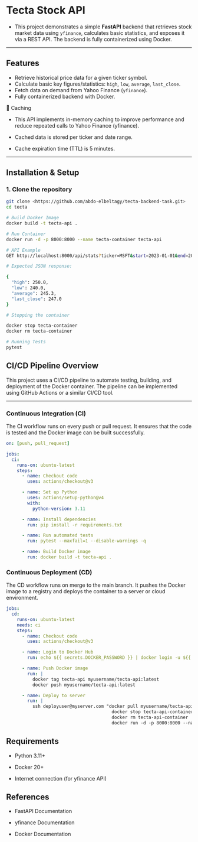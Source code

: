 # Tecta Stock API

- This project demonstrates a simple **FastAPI** backend that retrieves stock market data using `yfinance`, calculates basic statistics, and exposes it via a REST API. The backend is fully containerized using Docker.

---

## **Features**

- Retrieve historical price data for a given ticker symbol.
- Calculate basic key figures/statistics: `high`, `low`, `average`, `last_close`.
- Fetch data on demand from Yahoo Finance (`yfinance`).
- Fully containerized backend with Docker.

🔹 Caching

- This API implements in-memory caching to improve performance and reduce repeated calls to Yahoo Finance (yfinance).

- Cached data is stored per ticker and date range.

- Cache expiration time (TTL) is 5 minutes.


---

## **Installation & Setup**

### **1. Clone the repository**

```bash
git clone <https://github.com/abdo-elbeltagy/tecta-backend-task.git>
cd tecta

# Build Docker Image
docker build -t tecta-api .

# Run Container
docker run -d -p 8000:8000 --name tecta-container tecta-api

# API Example
GET http://localhost:8000/api/stats?ticker=MSFT&start=2023-01-01&end=2023-12-31

# Expected JSON response:

{
  "high": 250.0,
  "low": 240.0,
  "average": 245.3,
  "last_close": 247.0
}

# Stopping the container

docker stop tecta-container
docker rm tecta-container

# Running Tests
pytest

```

## CI/CD Pipeline Overview

This project uses a CI/CD pipeline to automate testing, building, and deployment of the Docker container. The pipeline can be implemented using GitHub Actions or a similar CI/CD tool.

---

### Continuous Integration (CI)

The CI workflow runs on every push or pull request. It ensures that the code is tested and the Docker image can be built successfully.

```yaml
on: [push, pull_request]

jobs:
  ci:
    runs-on: ubuntu-latest
    steps:
      - name: Checkout code
        uses: actions/checkout@v3

      - name: Set up Python
        uses: actions/setup-python@v4
        with:
          python-version: 3.11

      - name: Install dependencies
        run: pip install -r requirements.txt

      - name: Run automated tests
        run: pytest --maxfail=1 --disable-warnings -q

      - name: Build Docker image
        run: docker build -t tecta-api .
```

### Continuous Deployment (CD)

The CD workflow runs on merge to the main branch. It pushes the Docker image to a registry and deploys the container to a server or cloud environment.

```yaml
jobs:
  cd:
    runs-on: ubuntu-latest
    needs: ci
    steps:
      - name: Checkout code
        uses: actions/checkout@v3

      - name: Login to Docker Hub
        run: echo ${{ secrets.DOCKER_PASSWORD }} | docker login -u ${{ secrets.DOCKER_USERNAME }} --password-stdin

      - name: Push Docker image
        run: |
          docker tag tecta-api myusername/tecta-api:latest
          docker push myusername/tecta-api:latest

      - name: Deploy to server
        run: |
          ssh deployuser@myserver.com "docker pull myusername/tecta-api:latest && \
                                        docker stop tecta-api-container || true && \
                                        docker rm tecta-api-container || true && \
                                        docker run -d -p 8000:8000 --name tecta-api-container myusername/tecta-api:latest"


```

## **Requirements**


- Python 3.11+

- Docker 20+

- Internet connection (for yfinance API)

## **References**

- FastAPI Documentation

- yfinance Documentation

- Docker Documentation
